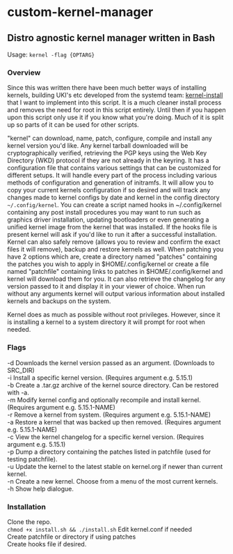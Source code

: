 # custom-kernel-manager

## Distro agnostic kernel manager written in Bash

Usage: `kernel -flag {OPTARG}`

### Overview
Since this was written there have been much better ways of installing kernels,
building UKI's etc developed from the systemd team: [kernel-install](https://www.freedesktop.org/software/systemd/man/latest/kernel-install.html)
that I want to implement into this script. It is a much cleaner install process 
and removes the need for root in this script entirely. Until then if you happen 
upon this script only use it if you know what you're doing. Much of it is split 
up so parts of it can be used for other scripts. 

"kernel" can download, name, patch, configure, compile and install any kernel
version you'd like. Any kernel tarball downloaded will be cryptographically
verified, retrieving the PGP keys using the Web Key Directory (WKD) protocol if
they are not already in the keyring. It has a configuration file that contains
various settings that can be customized for different setups. It will handle
every part of the process including various methods of configuration and
generation of initramfs. It will allow you to copy your current kernels
configuration if so desired and will track any changes made to kernel configs
by date and kernel in the config directory `~/.config/kernel`. You can create
a script named hooks in ~/.config/kernel containing any post install
procedures you may want to run such as graphics driver installation, updating
bootloaders or even generating a unified kernel image from the kernel that was
installed. If the hooks file is present kernel will ask if you'd like to run it
after a successful installation. Kernel can also safely remove (allows you to
review and confirm the exact files it will remove), backup and restore kernels
as well. When patching you have 2 options which are, create a directory named
"patches" containing the patches you wish to apply in $HOME/.config/kernel or
create a file named "patchfile" containing links to patches in
$HOME/.config/kernel and kernel will download them for you. It can also
retrieve the changelog for any version passed to it and display it in your
viewer of choice. When run without any arguments kernel will output various
information about installed kernels and backups on the system.

Kernel does as much as possible without root privileges. However, since it is
installing a kernel to a system directory it will prompt for root when needed.

### Flags

-d   Downloads the kernel version passed as an argument. (Downloads to SRC_DIR)  
-i   Install a specific kernel version. (Requires argument e.g. 5.15.1)  
-b   Create a .tar.gz archive of the kernel source directory. Can be restored with -a.  
-m   Modify kernel config and optionally recompile and install kernel. (Requires argument e.g. 5.15.1-NAME)  
-r   Remove a kernel from system. (Requires argument e.g. 5.15.1-NAME)  
-a   Restore a kernel that was backed up then removed. (Requires argument e.g. 5.15.1-NAME)  
-c   View the kernel changelog for a specific kernel version. (Requires argument e.g. 5.15.1)  
-p   Dump a directory containing the patches listed in patchfile (used for testing patchfile).  
-u   Update the kernel to the latest stable on kernel.org if newer than current kernel.  
-n   Create a new kernel. Choose from a menu of the most current kernels.  
-h   Show help dialogue.  

### Installation

Clone the repo.  
`chmod +x install.sh && ./install.sh`
Edit kernel.conf if needed  
Create patchfile or directory if using patches  
Create hooks file if desired.
